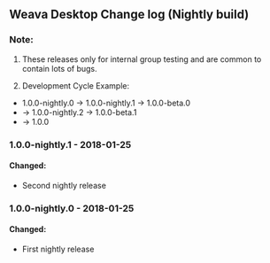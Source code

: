## Weava Desktop Change log (Nightly build)
### Note:
1) These releases only for internal group testing and are common to contain lots of bugs.

2) Development Cycle Example:
-  1.0.0-nightly.0 -> 1.0.0-nightly.1 -> 1.0.0-beta.0
- -> 1.0.0-nightly.2 -> 1.0.0-beta.1
- -> 1.0.0

### 1.0.0-nightly.1 - 2018-01-25
#### Changed:
- Second nightly release

### 1.0.0-nightly.0 - 2018-01-25
#### Changed:
- First nightly release